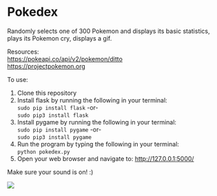 # Pokedex
Randomly selects one of 300 Pokemon and displays its basic statistics, plays its Pokemon cry, displays a gif.

Resources:<br>
https://pokeapi.co/api/v2/pokemon/ditto<br>
https://projectpokemon.org

To use:
1. Clone this repository
2. Install flask by running the following in your terminal:<br>
    `sudo pip install flask` -or- <br>
    `sudo pip3 install flask`
3. Install pygame by running the following in your terminal:<br>
    `sudo pip install pygame` -or- <br>
    `sudo pip3 install pygame`
4. Run the program by typing the following in your terminal:<br>
    `python pokedex.py`
5. Open your web browser and navigate to: http://127.0.0.1:5000/

Make sure your sound is on! :)

<img src="https://i.ibb.co/ygrNbx6/poke-example.png">
